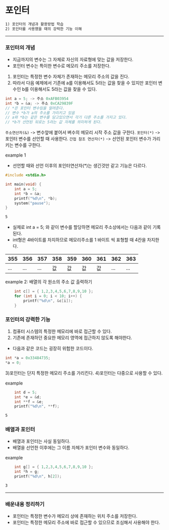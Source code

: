 # 포인터

```txt
1) 포인터의 개념과 활용방법 학습
2) 포인터를 사용했을 때의 강력한 기능 이해 
```

---

### 포인터의 개념

* 지금까지의 변수는 그 자체로 자신의 자료형에 맞는 값을 저장한다.
* 포인터 변수는 특이한 변수로 메모리 주소를 저장한다.

1) 포인터는 특정한 변수 자체가 존재하는 메모리 주소의 값을 진다.
2) 따라서 다음 예제에서 기존에 a를 이용해서도 5라는 값을 찾을 수 있지만 포인터 변수인 b를 이용해서도 5라는 값을 찾을 수 있다.

```c
int a = 5; -> 주소 0xAFB03954
int *b = &a; -> 주소 0xCA29839F
// *은 포인터 변수임을 알려준다. 
// 변수 *b가 a의 주소를 가리키고 있음 
// a와 *b는 같은 변수를 담고있으면서 각기 다른 주소를 가지고 있다. 
// *b가 선언된 뒤로는 5라는 값 자체를 의미하게 된다. 
```

`주소연산자(&)` -> 변수앞에 붙어서 벼수의 메모리 시작 주소 값을 구한다. 
`포인터(*)` -> 포인터 변수를 선언할 때 사용한다. 
`간접 참조 연산자(*)` -> 선언된 포인터 변수가 가리키는 변수를 구한다. 

example 1

* 선언할 때와 선언 이후의 포인터연산자(*)는 생긴것만 같고 기능은 다르다. 

```c
#include <stdio.h>

int main(void) {
	int a = 5;
	int *b = &a;
	printf("%d\n", *b);
	system("pause");
}
```

```cmd
5
```

* 실제로 int a = 5; 와 같이 변수를 할당하면 메모리 주소상에서는 다음과 같이 기록된다.
* int형은 4바이트를 차지하므로 메모리주소를 1 바이트 씩 표형할 때 4칸을 차지한다.

|355|356|357|358|359|360|361|362|363|
|-|-|-|-|-|-|-|-|-|
|...|...|...|값|값|값|값|...|...|

example 2: 배열의 각 원소의 주소 값 출력하기

```c
	int c[] = { 1,2,3,4,5,6,7,8,9,10 };
	for (int i = 0; i < 10; i++) {
		printf("%d\n", &c[i]);
	}
```

### 포인터의 강력한 기능

1) 컴퓨터 시스템의 특정한 메모리에 바로 접근할 수 있다.
2) 기존에 존재하던 중요한 메모리 영역에 접근하지 않도록 해야한다.
* 다음과 같은 코드는 굉장히 위험한 코드이다.

```c
int *a = 0x33484735;
*a = 0;
```

3)포인터는 단지 특정한 메모리 주소를 가리킨다.
4)포인터는 다중으로 사용할 수 있다.

example

```c
	int d = 5; 
	int *e = &d;
	int **f = &e;
	printf("%d\n", **f);
```

```cmd
5
```

### 배열과 포인터

* 배열과 포인터는 사실 동일하다.
* 배열을 선언한 이후에는 그 이름 자체가 포인터 변수와 동일하다.

example

```c
	int g[] = { 1,2,3,4,5,6,7,8,9,10 };
	int *h = g;
	printf("%d\n", h[2]);
```

```cmd
3
```

---

### 배운내용 정리하기

* 포인터는 특정한 변수가 메모리 상에 존재하는 위치 주소를 저장한다.
* 포인터는 특정한 메모리 주소에 바로 접근할 수 있으므로 조심해서 사용해야 한다.
